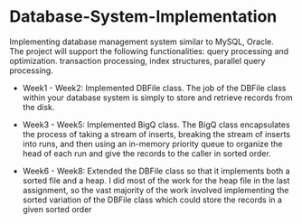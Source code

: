 # Database-System-Implementation
Implementing database management system similar to MySQL, Oracle.  
The project will support the following functionalities: query processing and optimization. transaction processing, index structures, parallel query processing.  

- Week1 - Week2: Implemented DBFile class. The job of the DBFile class within your database system is simply to store and retrieve records from the disk.  

- Week3 - Week5: Implemented BigQ class. The BigQ class encapsulates the process of taking a stream of inserts, breaking the stream of inserts into runs, and then using an in-memory priority queue to organize the head of each run and give the records to the caller in sorted order.  

- Week6 - Week8: Extended the DBFile class so that it implements both a sorted file and a heap. I did most of the work for the heap file in the last assignment, so the vast majority of the work involved implementing the sorted variation of the DBFile class which could store the records in a given sorted order


